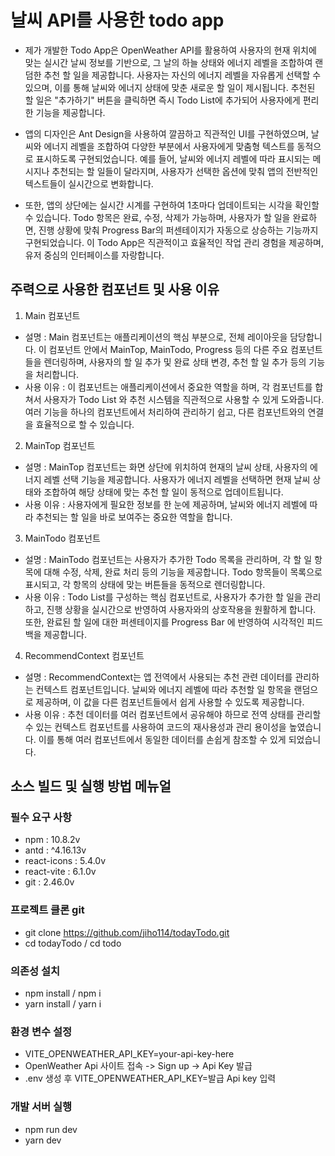 # 날씨 API를 사용한 todo app

- 제가 개발한 Todo App은 OpenWeather API를 활용하여 사용자의 현재 위치에 맞는 실시간 날씨 정보를 기반으로, 그 날의 하늘 상태와 에너지 레벨을 조합하여 랜덤한 추천 할 일을 제공합니다. 사용자는 자신의 에너지 레벨을 자유롭게 선택할 수 있으며, 이를 통해 날씨와 에너지 상태에 맞춘 새로운 할 일이 제시됩니다. 추천된 할 일은 "추가하기" 버튼을 클릭하면 즉시 Todo List에 추가되어 사용자에게 편리한 기능을 제공합니다.

- 앱의 디자인은 Ant Design을 사용하여 깔끔하고 직관적인 UI를 구현하였으며, 날씨와 에너지 레벨을 조합하여 다양한 부분에서 사용자에게 맞춤형 텍스트를 동적으로 표시하도록 구현되었습니다. 예를 들어, 날씨와 에너지 레벨에 따라 표시되는 메시지나 추천되는 할 일들이 달라지며, 사용자가 선택한 옵션에 맞춰 앱의 전반적인 텍스트들이 실시간으로 변화합니다.

- 또한, 앱의 상단에는 실시간 시계를 구현하여 1초마다 업데이트되는 시각을 확인할 수 있습니다. Todo 항목은 완료, 수정, 삭제가 가능하며, 사용자가 할 일을 완료하면, 진행 상황에 맞춰 Progress Bar의 퍼센테이지가 자동으로 상승하는 기능까지 구현되었습니다. 이 Todo App은 직관적이고 효율적인 작업 관리 경험을 제공하며, 유저 중심의 인터페이스를 자랑합니다.

## 주력으로 사용한 컴포넌트 및 사용 이유
1. Main 컴포넌트
- 설명 : Main 컴포넌트는 애플리케이션의 핵심 부분으로, 전체 레이아웃을 담당합니다. 이 컴포넌트 안에서 MainTop, MainTodo, Progress 등의 다른 주요 컴포넌트들을 렌더링하며, 사용자의 할 일 추가 및 완료 상태 변경, 추천 할 일 추가 등의 기능을 처리합니다.
- 사용 이유 : 이 컴포넌트는 애플리케이션에서 중요한 역할을 하며, 각 컴포넌트를 합쳐서 사용자가 Todo List 와 추천 시스템을 직관적으로 사용할 수 있게 도와줍니다. 여러 기능을 하나의 컴포넌트에서 처리하여 관리하기 쉽고, 다른 컴포넌트와의 연결을 효율적으로 할 수 있습니다.

2. MainTop 컴포넌트
- 설명 : MainTop 컴포넌트는 화면 상단에 위치하여 현재의 날씨 상태, 사용자의 에너지 레벨 선택 기능을 제공합니다. 사용자가 에너지 레벨을 선택하면 현재 날씨 상태와 조합하여 해당 상태에 맞는 추천 할 일이 동적으로 업데이트됩니다.
- 사용 이유 : 사용자에게 필요한 정보를 한 눈에 제공하며, 날씨와 에너지 레벨에 따라 추천되는 할 일을 바로 보여주는 중요한 역할을 합니다.

3. MainTodo 컴포넌트
- 설명 : MainTodo 컴포넌트는 사용자가 추가한 Todo 목록을 관리하며, 각 할 일 항목에 대해 수정, 삭제, 완료 처리 등의 기능을 제공합니다. Todo 항목들이 목록으로 표시되고, 각 항목의 상태에 맞는 버튼들을 동적으로 렌더링합니다.
- 사용 이유 : Todo List를 구성하는 핵심 컴포넌트로, 사용자가 추가한 할 일을 관리하고, 진행 상황을 실시간으로 반영하여 사용자와의 상호작용을 원활하게 합니다. 또한, 완료된 할 일에 대한 퍼센테이지를 Progress Bar 에 반영하여 시각적인 피드백을 제공합니다.

4. RecommendContext 컴포넌트
- 설명 :  RecommendContext는 앱 전역에서 사용되는 추천 관련 데이터를 관리하는 컨텍스트 컴포넌트입니다. 날씨와 에너지 레벨에 따라 추천할 일 항목을 랜덤으로 제공하며, 이 값을 다른 컴포넌트들에서 쉽게 사용할 수 있도록 제공합니다.
- 사용 이유 : 추천 데이터를 여러 컴포넌트에서 공유해야 하므로 전역 상태를 관리할 수 있는 컨텍스트 컴포넌트를 사용하여 코드의 재사용성과 관리 용이성을 높였습니다. 이를 통해 여러 컴포넌트에서 동일한 데이터를 손쉽게 참조할 수 있게 되었습니다.

## 소스 빌드 및 실행 방법 메뉴얼

### 필수 요구 사항
- npm : 10.8.2v
- antd : ^4.16.13v
- react-icons : 5.4.0v
- react-vite : 6.1.0v
- git : 2.46.0v

### 프로젝트 클론 git
- git clone https://github.com/jiho114/todayTodo.git
- cd todayTodo / cd todo

### 의존성 설치
- npm install / npm i
- yarn install / yarn i

### 환경 변수 설정
- VITE_OPENWEATHER_API_KEY=your-api-key-here
- OpenWeather Api 사이트 접속 -> Sign up -> Api Key 발급
- .env 생성 후 VITE_OPENWEATHER_API_KEY=발급 Api key 입력

### 개발 서버 실행
- npm run dev
- yarn dev
